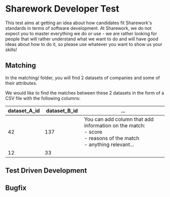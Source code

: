 # Sharework Developer Test

This test aims at getting an idea about how candidates fit Sharework's standards in terms of software development.
At Sharework, we do not expect you to master everything we do or use - we are rather looking for people that will rather understand what we want to do and will have good ideas about how to do it, so please use whatever you want to show us your skills!


## Matching

In the matching/ folder, you will find 2 datasets of companies and some of their attributes.

We would like to find the matches between these 2 datasets in the form of a CSV file with the following columns:

dataset_A_id | dataset_B_id | ...
-------------|--------------|-------
| 42 | 137 | You can add column that add information on the match: <br/>- score <br/>- reasons of the match<br/> - anything relevant...
| 12 | 33 |


## Test Driven Development

## Bugfix
